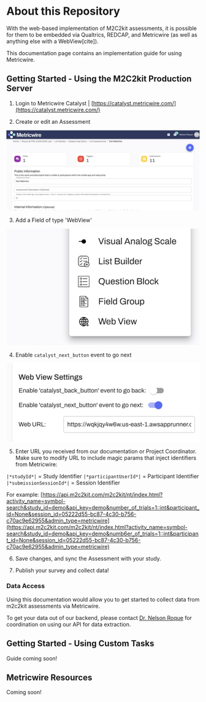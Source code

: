 # About this Repository

With the web-based implementation of M2C2kit assessments, it is possible for them to be embedded via Qualtrics, REDCAP, and Metricwire (as well as anything else with a WebView[cite]).

This documentation page contains an implementation guide for using Metricwire. 

## Getting Started - Using the M2C2kit Production Server

1. Login to Metricwire Catalyst | [https://catalyst.metricwire.com/](https://catalyst.metricwire.com/)

2. Create or edit an Assessment

![Assessment view](metricwire_assessment.png "Assessment view")

3. Add a Field of type 'WebView'

![Add `WebView`](metricwire_webview.png "Add `WebView`")

4. Enable `catalyst_next_button` event to go next

![Enable `catalyst_next_button` event to go next](metricwire_next.png "Enable `catalyst_next_button` event to go next")

5. Enter URL you received from our documentation or Project Coordinator. Make sure to modify URL to include magic params that inject identifiers from Metricwire:

`|*studyId*|` = Study Identifier
`|*participantUserId*|` = Participant Identifier
`|*submissionSessionId*|` = Session Identifier

For example:
[https://api.m2c2kit.com/m2c2kit/nt/index.html?activity_name=symbol-search&study_id=demo&api_key=demo&number_of_trials=1::int&participant_id=None&session_id=05222d55-bc87-4c30-b756-c70ac9e62955&admin_type=metricwire](https://api.m2c2kit.com/m2c2kit/nt/index.html?activity_name=symbol-search&study_id=demo&api_key=demo&numb6er_of_trials=1::int&participant_id=None&session_id=05222d55-bc87-4c30-b756-c70ac9e62955&admin_type=metricwire)

6. Save changes, and sync the Assessment with your study.

7. Publish your survey and collect data!

### Data Access

Using this documentation would allow you to get started to collect data from m2c2kit assessments via Metricwire.

To get your data out of our backend, please contact [Dr. Nelson Roque](nur375@psu.edu) for coordination on using our API for data extraction.

## Getting Started - Using Custom Tasks

Guide coming soon!

## Metricwire Resources

Coming soon!